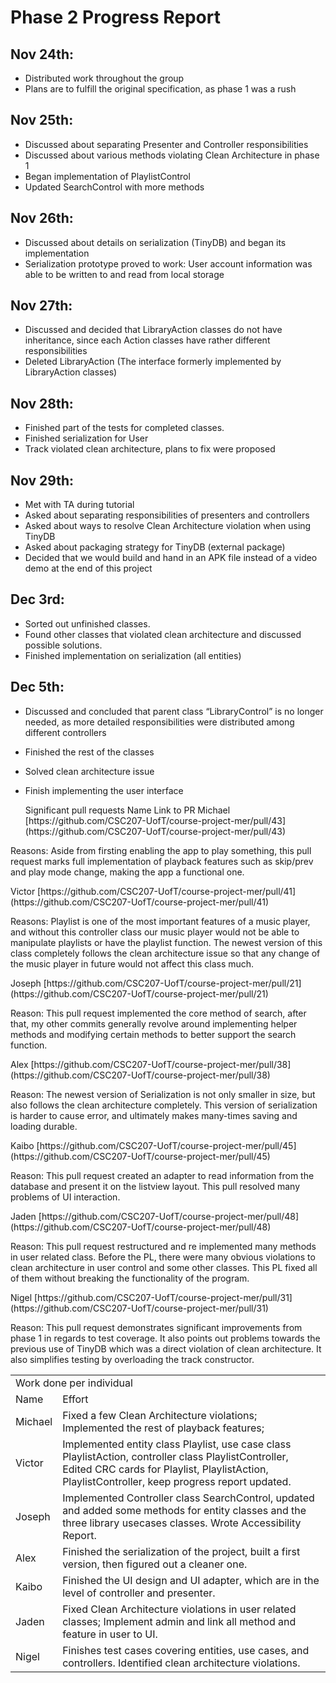 
# Phase 2 Progress Report

## Nov 24th:



* Distributed work throughout the group
* Plans are to fulfill the original specification, as phase 1 was a rush

## Nov 25th:



* Discussed about separating Presenter and Controller responsibilities
* Discussed about various methods violating Clean Architecture in phase 1
* Began implementation of PlaylistControl
* Updated SearchControl with more methods

## Nov 26th:



* Discussed about details on serialization (TinyDB) and began its implementation
* Serialization prototype proved to work: User account information was able to be written to and read from local storage

## Nov 27th:



* Discussed and decided that LibraryAction classes do not have inheritance, since each Action classes have rather different responsibilities
* Deleted LibraryAction (The interface formerly implemented by LibraryAction classes)

## Nov 28th:



* Finished part of the tests for completed classes.
* Finished serialization for User
* Track violated clean architecture, plans to fix were proposed

## Nov 29th:



* Met with TA during tutorial
* Asked about separating responsibilities of presenters and controllers
* Asked about ways to resolve Clean Architecture violation when using TinyDB
* Asked about packaging strategy for TinyDB (external package)
* Decided that we would build and hand in an APK file instead of a video demo at the end of this project

## Dec 3rd:



* Sorted out unfinished classes.
* Found other classes that violated clean architecture and discussed possible solutions.
* Finished implementation on serialization (all entities)

## Dec 5th:



* Discussed and concluded that parent class “LibraryControl” is no longer needed, as more detailed responsibilities were distributed among different controllers
* Finished the rest of the classes
* Solved clean architecture issue
* Finish implementing the user interface



   <td colspan="2" >Significant pull requests

   </td>
   <td>Name

   </td>
   <td>Link to PR

   </td>
  <tr>
   <td>Michael

   </td>
   <td>[https://github.com/CSC207-UofT/course-project-mer/pull/43](https://github.com/CSC207-UofT/course-project-mer/pull/43)

Reasons: Aside from firsting enabling the app to play something, this pull request marks full implementation of playback features such as skip/prev and play mode change, making the app a functional one.

   </td>
  </tr>
  <tr>
   <td>Victor

   </td>
   <td>[https://github.com/CSC207-UofT/course-project-mer/pull/41](https://github.com/CSC207-UofT/course-project-mer/pull/41)

Reasons: Playlist is one of the most important features of a music player, and without this controller class our music player would not be able to manipulate playlists or have the playlist function. The newest version of this class completely follows the clean architecture issue so that any change of the music player in future would not affect this class much.

   </td>
  </tr>
  <tr>
   <td>Joseph

   </td>
   <td>[https://github.com/CSC207-UofT/course-project-mer/pull/21](https://github.com/CSC207-UofT/course-project-mer/pull/21)

Reason: This pull request implemented the core method of search, after that, my other commits generally revolve around implementing helper methods and modifying certain methods to better support the search function.

   </td>
  </tr>
  <tr>
   <td>Alex

   </td>
   <td>[https://github.com/CSC207-UofT/course-project-mer/pull/38](https://github.com/CSC207-UofT/course-project-mer/pull/38)

Reason: The newest version of Serialization is not only smaller in size, but also follows the clean architecture completely. This version of serialization is harder to cause error, and ultimately makes many-times saving and loading durable.

   </td>
  </tr>
  <tr>
   <td>Kaibo

   </td>
   <td>[https://github.com/CSC207-UofT/course-project-mer/pull/45](https://github.com/CSC207-UofT/course-project-mer/pull/45)

Reason: This pull request created an adapter to read information from the database and present it on the listview layout. This pull resolved many problems of UI interaction.

   </td>
  </tr>
  <tr>
   <td>Jaden

   </td>
   <td>[https://github.com/CSC207-UofT/course-project-mer/pull/48](https://github.com/CSC207-UofT/course-project-mer/pull/48)

Reason: This pull request restructured and re implemented many methods in user related class. Before the PL, there were many obvious violations to clean architecture in user control and some other classes. This PL fixed all of them without breaking the functionality of the program.

   </td>
  </tr>
  <tr>
   <td>Nigel

   </td>
   <td>[https://github.com/CSC207-UofT/course-project-mer/pull/31](https://github.com/CSC207-UofT/course-project-mer/pull/31) 

Reason: This pull request demonstrates significant improvements from phase 1 in regards to test coverage. It also points out problems towards the previous use of TinyDB which was a direct violation of clean architecture. It also simplifies testing by overloading the track constructor. 

   </td>
  </tr>

<table>
  <tr>
   <td colspan="2" >Work done per individual
   </td>
  </tr>
  <tr>
   <td>Name
   </td>
   <td>Effort
   </td>
  </tr>
  <tr>
   <td>Michael
   </td>
   <td>Fixed a few Clean Architecture violations; Implemented the rest of playback features; 
   </td>
  </tr>
  <tr>
   <td>Victor
   </td>
   <td>Implemented entity class Playlist, use case class PlaylistAction, controller class PlaylistController, Edited CRC cards for Playlist, PlaylistAction, PlaylistController, keep progress report updated.
   </td>
  </tr>
  <tr>
   <td>Joseph
   </td>
   <td>Implemented Controller class SearchControl, updated and added some methods for entity classes and the three library usecases classes. Wrote Accessibility Report.
   </td>
  </tr>
  <tr>
   <td>Alex
   </td>
   <td>Finished the serialization of the project, built a first version, then figured out a cleaner one.
   </td>
  </tr>
  <tr>
   <td>Kaibo
   </td>
   <td>Finished the UI design and UI adapter, which are in the level of controller and presenter.
   </td>
  </tr>
  <tr>
   <td>Jaden
   </td>
   <td>Fixed Clean Architecture violations in user related classes; Implement admin and link all method and feature in user to UI.
   </td>
  </tr>
  <tr>
   <td>Nigel
   </td>
   <td>Finishes test cases covering entities, use cases, and controllers. Identified clean architecture violations. 
   </td>
  </tr>
</table>
